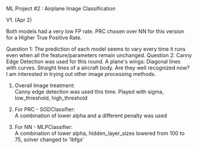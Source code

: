 ML Project #2 : Airplane Image Classification

V1. (Apr 2)


Both models had a very low FP rate.
PRC chosen over NN for this version for a Higher True Positive Rate.

Question 1: The prediction of each model seems to vary every time it runs even when all the feature/parameters remain unchanged.
Question 2: Canny Edge Detection was used for this round. 
A plane's wings: Diagonal lines with curves. Straight lines of a aircraft body. Are they well recognized now? 
I am interested in trying out other image processing methods. 

1. Overall Image treatment: <br>
Canny edge detection was used this time. Played with sigma, low_threshold, high_threshold

2. For PRC - SGDClassifier: <br>
A combination of lower alpha and a different penalty was used

3. For NN - MLPClassifier: <br>
A combination of lower alpha, hidden_layer_sizes lowered from 100 to 75, solver changed to 'lbfgs'
